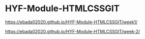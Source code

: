 # HYF-Module-HTMLCSSGIT


https://ebada02020.github.io/HYF-Module-HTMLCSSGIT/week1/


https://ebada02020.github.io/HYF-Module-HTMLCSSGIT/week-2/
